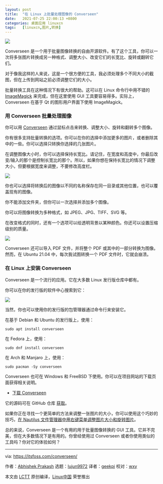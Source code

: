 ```yaml
---
layout: post
title:	"在 Linux 上批量处理图像的 Converseen"
date:	2021-07-25 22:00:13 +0800 
categories:	桌面应用 linuxcn 
tags:	[linuxcn,图片,转换]
---
```



![](/Asserts/Images//attachment/album/202107/25/215958jd5jl9q2jlzqvvg6.jpg)


Converseen 是一个用于批量图像转换的自由开源软件。有了这个工具，你可以一次将多张图片转换成另一种格式、调整大小、改变它们的长宽比、旋转或翻转它们。


对于像我这样的人来说，这是一个很方便的工具，我必须处理多个不同大小的截图，但在上传到网站之前必须调整它们的大小。


批量转换工具在这种情况下有很大的帮助。这可以在 Linux 命令行中用不错的 [ImageMagick](https://imagemagick.org/index.php) 来完成，但在这里使用 GUI 工具要容易得多。实际上，Converseen 在基于 Qt 的图形用户界面下使用 ImageMagick。


### 用 Converseen 批量处理图像


你可以用 [Converseen](https://converseen.fasterland.net/) 通过鼠标点击来转换、调整大小、旋转和翻转多个图像。


你有很多支持批量转换的选项。你可以在你的选择中添加更多的图片，或者删除其中的一些。你可以选择只转换你选择的几张图片。


在调整图像大小时，你可以选择保持长宽比。请记住，在宽度和高度中，你最后改变/输入的那个是控制长宽比的那个。所以，如果你想在保持长宽比的情况下调整大小，但要根据宽度来调整，不要修改高度栏。


![](/Asserts/Images//attachment/album/202107/25/220015huciozxizxlo6181.png)


你也可以选择将转换后的图像以不同的名称保存在同一目录或其他位置，也可以覆盖现有的图像。


你不能添加文件夹，但你可以一次选择并添加多个图像。


你可以将图像转换为多种格式，如 JPEG、JPG、TIFF、SVG 等。


在改变格式的同时，还有一个选项可以给透明背景以某种颜色。你还可以设置压缩级别的质量。


![](/Asserts/Images//attachment/album/202107/25/220017ge4dten4gdcom4c4.png)


Converseen 还可以导入 PDF 文件，并将整个 PDF 或其中的一部分转换为图像。然而，在 Ubuntu 21.04 中，每次我试图转换一个 PDF 文件时，它就会崩溃。


### 在 Linux 上安装 Converseen


Converseen 是一个流行的应用。它在大多数 Linux 发行版仓库中都有。


你可以在你的发行版的软件中心搜索到它：


![](/Asserts/Images//attachment/album/202107/25/220018tx7s7srebbkls7rs.jpg)


当然，你也可以使用你的发行版的包管理器通过命令行来安装它。


在基于 Debian 和 Ubuntu 的发行版上，使用：



```
sudo apt install converseen

```

在 Fedora 上，使用：



```
sudo dnf install converseen

```

在 Arch 和 Manjaro 上，使用：



```
sudo pacman -Sy converseen

```

Converseen 也可在 Windows 和 FreeBSD 下使用。你可以在项目网站的下载页面获得相关说明。


* [下载 Converseen](https://converseen.fasterland.net/download/)


它的源码可在 GitHub 仓库 [获取](https://github.com/Faster3ck/Converseen)。


如果你正在寻找一个更简单的方法来调整一张图片的大小，你可以使用这个巧妙的技巧，[在 Nautilus 文件管理器中用右键菜单调整图片大小和旋转图片](https://itsfoss.com/resize-images-with-right-click/)。


总的来说，Converseen 是一个有用的用于批量图像转换的 GUI 工具。它并不完美，但在大多数情况下是有用的。你曾经使用过 Converseen 或者你使用类似的工具吗？你对它的体验如何？




---


via: <https://itsfoss.com/converseen/>


作者：[Abhishek Prakash](https://itsfoss.com/author/abhishek/) 选题：[lujun9972](https://github.com/lujun9972) 译者：[geekpi](https://github.com/geekpi) 校对：[wxy](https://github.com/wxy)


本文由 [LCTT](https://github.com/LCTT/TranslateProject) 原创编译，[Linux中国](https://linux.cn/) 荣誉推出
